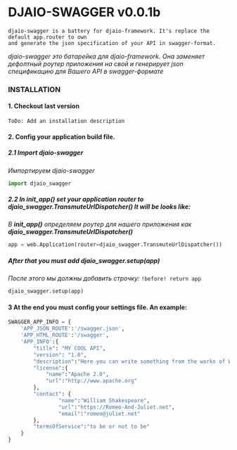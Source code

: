 # DJAIO-SWAGGER v0.0.1b

```
djaio-swagger is a battery for djaio-framework. It's replace the default app.router to own
and generate the json specification of your API in swagger-format.
```
*djaio-swagger это батарейка для djaio-framework. Она заменяет дефолтный роутер приложения
на свой и генерирует json спецификацию для Вашего API в swagger-формате*

### INSTALLATION

#### 1. Checkout last version
```ToDo: Add an installation description```
#### 2. Config your application build file.

##### 2.1 Import djaio-swagger 
*Импортируем djaio-swagger*
``` python
import djaio_swagger
```
##### 2.2 In **init_app()** set your application router to **djaio_swagger.TransmuteUrlDispatcher() It will be looks like:**
*В **init_app()** определяем роутер для нашего приложения как **djaio_swagger.TransmuteUrlDispatcher()***
 ``` python
 app = web.Application(router=djaio_swagger.TransmuteUrlDispatcher())
 ```
##### After that you must add **djaio_swagger.setup(app)**
*После этого мы должны добавить строчку:*
``` !before! return app ```
 ``` python
 djaio_swagger.setup(app)
 ```


#### 3 At the end you must config your settings file. An example:
```python
SWAGGER_APP_INFO = {
    'APP_JSON_ROUTE':'/swagger.json',
    'APP_HTML_ROUTE':'/swagger',
    'APP_INFO':{
        "title": "MY COOL API",
        "version": "1.0",
        "description":"Here you can write something from the works of William Shakespeare.",
        "license":{
            "name":"Apache 2.0",
            "url":"http://www.apache.org"
        },
        "contact": {
                "name":"William Shakespeare",
                "url":"https://Romeo-And-Juliet.net",
                "email":"romeo@juliet.net"
        },
        "termsOfService":"to be or not to be"
    }
}
```
 
